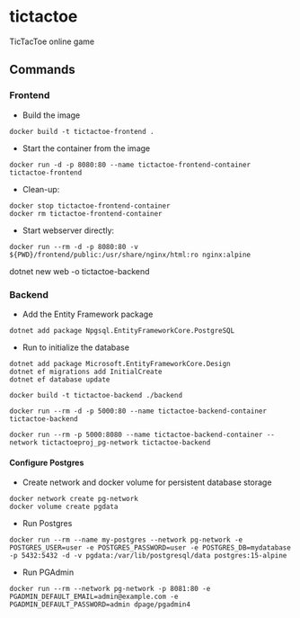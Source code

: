 # tictactoe
TicTacToe online game

## Commands

### Frontend

* Build the image

```console
docker build -t tictactoe-frontend .
```

* Start the container from the image

```console
docker run -d -p 8080:80 --name tictactoe-frontend-container tictactoe-frontend
```

* Clean-up:

```console
docker stop tictactoe-frontend-container
docker rm tictactoe-frontend-container
```


* Start webserver directly:

```console
docker run --rm -d -p 8080:80 -v ${PWD}/frontend/public:/usr/share/nginx/html:ro nginx:alpine
```


dotnet new web -o tictactoe-backend



### Backend

* Add the Entity Framework package

```console
dotnet add package Npgsql.EntityFrameworkCore.PostgreSQL
```

* Run to initialize the database
```console
dotnet add package Microsoft.EntityFrameworkCore.Design
dotnet ef migrations add InitialCreate
dotnet ef database update
```

```console
docker build -t tictactoe-backend ./backend

docker run --rm -d -p 5000:80 --name tictactoe-backend-container tictactoe-backend

docker run --rm -p 5000:8080 --name tictactoe-backend-container --network tictactoeproj_pg-network tictactoe-backend
```






#### Configure Postgres

* Create network and docker volume for persistent database storage

```console
docker network create pg-network
docker volume create pgdata
```

* Run Postgres

```console
docker run --rm --name my-postgres --network pg-network -e POSTGRES_USER=user -e POSTGRES_PASSWORD=user -e POSTGRES_DB=mydatabase -p 5432:5432 -d -v pgdata:/var/lib/postgresql/data postgres:15-alpine
````

* Run PGAdmin

```console
docker run --rm --network pg-network -p 8081:80 -e PGADMIN_DEFAULT_EMAIL=admin@example.com -e PGADMIN_DEFAULT_PASSWORD=admin dpage/pgadmin4
```


